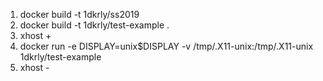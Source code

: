 1. docker build -t 1dkrly/ss2019
2. docker build -t 1dkrly/test-example .
3. xhost +
4. docker run -e DISPLAY=unix$DISPLAY -v /tmp/.X11-unix:/tmp/.X11-unix 1dkrly/test-example
5. xhost -
